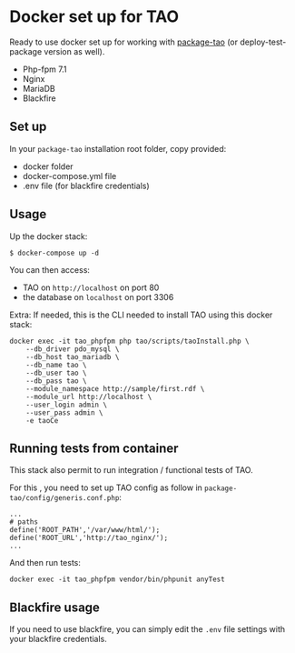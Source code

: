 # Docker set up for TAO

Ready to use docker set up for working with [package-tao](https://github.com/oat-sa/package-tao) (or deploy-test-package version as well).
- Php-fpm 7.1
- Nginx
- MariaDB
- Blackfire

## Set up

In your `package-tao` installation root folder, copy provided:
- docker folder
- docker-compose.yml file
- .env file (for blackfire credentials)


## Usage

Up the docker stack:

```
$ docker-compose up -d
```

You can then access:
- TAO on `http://localhost` on port 80
- the database on `localhost` on port 3306

Extra: If needed, this is the CLI needed to install TAO using this docker stack:
```
docker exec -it tao_phpfpm php tao/scripts/taoInstall.php \
    --db_driver pdo_mysql \
    --db_host tao_mariadb \
    --db_name tao \
    --db_user tao \
    --db_pass tao \
    --module_namespace http://sample/first.rdf \
    --module_url http://localhost \
    --user_login admin \
    --user_pass admin \
    -e taoCe
```

## Running tests from container

This stack also permit to run integration / functional tests of TAO.

For this , you need to set up TAO config as follow in `package-tao/config/generis.conf.php`:

```
...
# paths
define('ROOT_PATH','/var/www/html/');
define('ROOT_URL','http://tao_nginx/');
...
```

And then run tests:
```
docker exec -it tao_phpfpm vendor/bin/phpunit anyTest
```

## Blackfire usage

If you need to use blackfire, you can simply edit the `.env` file settings with your blackfire credentials.

